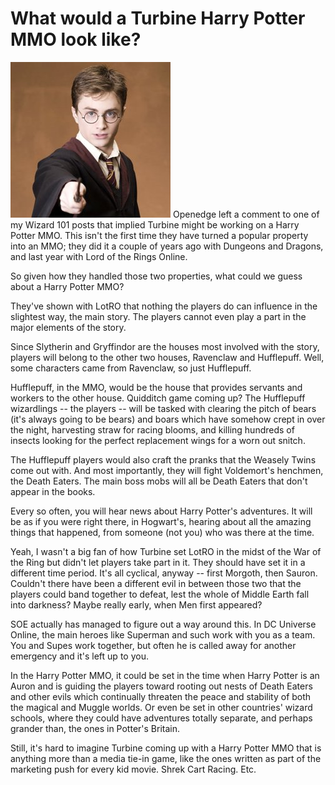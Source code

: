 # What would a Turbine Harry Potter MMO look like?

![](../uploads/2008/09/potter.jpg "potter") Openedge left a comment to one of my Wizard 101 posts that implied Turbine might be working on a Harry Potter MMO. This isn't the first time they have turned a popular property into an MMO; they did it a couple of years ago with Dungeons and Dragons, and last year with Lord of the Rings Online.

So given how they handled those two properties, what could we guess about a Harry Potter MMO?

They've shown with LotRO that nothing the players do can influence in the slightest way, the main story. The players cannot even play a part in the major elements of the story.

Since Slytherin and Gryffindor are the houses most involved with the story, players will belong to the other two houses, Ravenclaw and Hufflepuff. Well, some characters came from Ravenclaw, so just Hufflepuff.

Hufflepuff, in the MMO, would be the house that provides servants and workers to the other house. Quidditch game coming up? The Hufflepuff wizardlings -- the players -- will be tasked with clearing the pitch of bears (it's always going to be bears) and boars which have somehow crept in over the night, harvesting straw for racing blooms, and killing hundreds of insects looking for the perfect replacement wings for a worn out snitch.

The Hufflepuff players would also craft the pranks that the Weasely Twins come out with. And most importantly, they will fight Voldemort's henchmen, the Death Eaters. The main boss mobs will all be Death Eaters that don't appear in the books.

Every so often, you will hear news about Harry Potter's adventures. It will be as if you were right there, in Hogwart's, hearing about all the amazing things that happened, from someone (not you) who was there at the time.

Yeah, I wasn't a big fan of how Turbine set LotRO in the midst of the War of the Ring but didn't let players take part in it. They should have set it in a different time period. It's all cyclical, anyway -- first Morgoth, then Sauron. Couldn't there have been a different evil in between those two that the players could band together to defeat, lest the whole of Middle Earth fall into darkness? Maybe really early, when Men first appeared?

SOE actually has managed to figure out a way around this. In DC Universe Online, the main heroes like Superman and such work with you as a team. You and Supes work together, but often he is called away for another emergency and it's left up to you.

In the Harry Potter MMO, it could be set in the time when Harry Potter is an Auron and is guiding the players toward rooting out nests of Death Eaters and other evils which continually threaten the peace and stability of both the magical and Muggle worlds. Or even be set in other countries' wizard schools, where they could have adventures totally separate, and perhaps grander than, the ones in Potter's Britain.

Still, it's hard to imagine Turbine coming up with a Harry Potter MMO that is anything more than a media tie-in game, like the ones written as part of the marketing push for every kid movie. Shrek Cart Racing. Etc.

